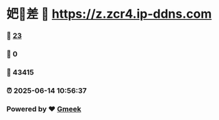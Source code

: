 # 妑🔭差 :link: https://z.zcr4.ip-ddns.com 
### :page_facing_up: [23](https://z.zcr4.ip-ddns.com/tag.html) 
### :speech_balloon: 0 
### :hibiscus: 43415 
### :alarm_clock: 2025-06-14 10:56:37 
### Powered by :heart: [Gmeek](https://github.com/Meekdai/Gmeek)

